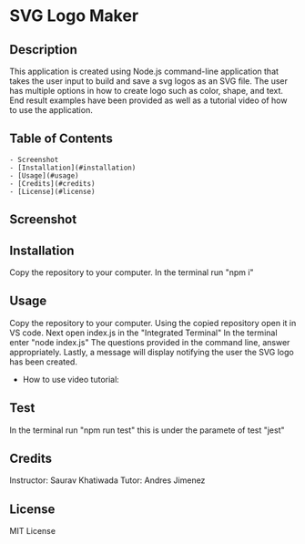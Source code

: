 # SVG Logo Maker

## Description
This application is created using Node.js command-line application that takes the user input to build and save a svg logos as an SVG file. The user has multiple options in how to create logo such as 
color, shape, and text. End result examples have been provided as well as a tutorial video of how to use the application.

## Table of Contents 
    - Screenshot
    - [Installation](#installation)
    - [Usage](#usage)
    - [Credits](#credits)
    - [License](#license)
## Screenshot

## Installation
Copy the repository to your computer.
In the terminal run "npm i" 

## Usage
Copy the repository to your computer.
Using the copied repository open it in VS code.
Next open index.js in the "Integrated Terminal"
In the terminal enter "node index.js" 
The questions provided in the command line, answer appropriately.
Lastly, a message will display notifying the user the SVG logo has been created.
- How to use video tutorial: 

## Test
In the terminal run "npm run test" this is under the paramete of test "jest"

## Credits
Instructor: Saurav Khatiwada
Tutor: Andres Jimenez

## License
MIT License



